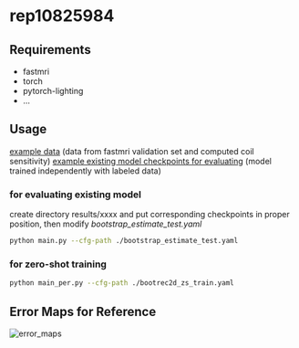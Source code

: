# rep10825984
## Requirements
- fastmri
- torch
- pytorch-lighting
- ...
## Usage
[example data](https://drive.google.com/file/d/10WlIlpawxdgC5TkuuAKmfmgrkVpwLQrN/view?usp=sharing) (data from fastmri validation set and computed coil sensitivity)
[example existing model checkpoints for evaluating](https://drive.google.com/file/d/1SeCDGQWEkq5ClYaz11Lvsc9jBHtC2pIm/view?usp=sharing) (model trained independently with labeled data)
### for evaluating existing model
create directory results/xxxx and put corresponding checkpoints in proper position, then modify *bootstrap_estimate_test.yaml*
```bash
python main.py --cfg-path ./bootstrap_estimate_test.yaml
```
### for zero-shot training
```bash
python main_per.py --cfg-path ./bootrec2d_zs_train.yaml
```

## Error Maps for Reference
![error_maps](error_maps.png)